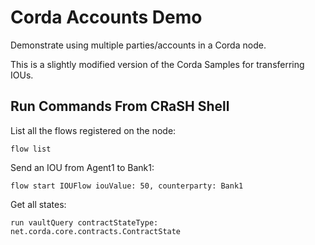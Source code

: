 # Corda Accounts Demo

Demonstrate using multiple parties/accounts in a Corda node.

This is a slightly modified version of the Corda Samples for transferring IOUs.

## Run Commands From CRaSH Shell

List all the flows registered on the node:

    flow list

Send an IOU from Agent1 to Bank1:

    flow start IOUFlow iouValue: 50, counterparty: Bank1

Get all states:

    run vaultQuery contractStateType: net.corda.core.contracts.ContractState
